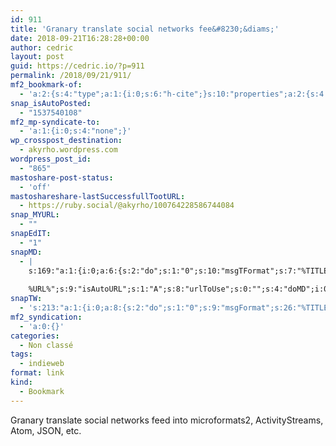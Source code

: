 ```yaml
---
id: 911
title: 'Granary translate social networks fee&#8230;&diams;'
date: 2018-09-21T16:28:28+00:00
author: cedric
layout: post
guid: https://cedric.io/?p=911
permalink: /2018/09/21/911/
mf2_bookmark-of:
  - 'a:2:{s:4:"type";a:1:{i:0;s:6:"h-cite";}s:10:"properties";a:2:{s:4:"name";a:1:{i:0;s:137:"Fetches and converts data between social networks, HTML and JSON with microformats2, ActivityStreams 1 and 2, Atom, JSON Feed, and more. ";}s:3:"url";a:1:{i:0;s:19:"https://granary.io/";}}}'
snap_isAutoPosted:
  - "1537540108"
mf2_mp-syndicate-to:
  - 'a:1:{i:0;s:4:"none";}'
wp_crosspost_destination:
  - akyrho.wordpress.com
wordpress_post_id:
  - "865"
mastoshare-post-status:
  - 'off'
mastoshareshare-lastSuccessfullTootURL:
  - https://ruby.social/@akyrho/100764228586744084
snap_MYURL:
  - ""
snapEdIT:
  - "1"
snapMD:
  - |
    s:169:"a:1:{i:0;a:6:{s:2:"do";s:1:"0";s:10:"msgTFormat";s:7:"%TITLE%";s:9:"msgFormat";s:19:"%FULLTEXT%
    
    %URL%";s:9:"isAutoURL";s:1:"A";s:8:"urlToUse";s:0:"";s:4:"doMD";i:0;}}";
snapTW:
  - 's:213:"a:1:{i:0;a:8:{s:2:"do";s:1:"0";s:9:"msgFormat";s:26:"%TITLE%. %EXCERPT% - %URL%";s:8:"attchImg";s:1:"1";s:9:"isAutoImg";s:1:"A";s:8:"imgToUse";s:0:"";s:9:"isAutoURL";s:1:"A";s:8:"urlToUse";s:0:"";s:4:"doTW";i:0;}}";'
mf2_syndication:
  - 'a:0:{}'
categories:
  - Non classé
tags:
  - indieweb
format: link
kind:
  - Bookmark
---
```

Granary translate social networks feed into microformats2, ActivityStreams, Atom, JSON, etc.